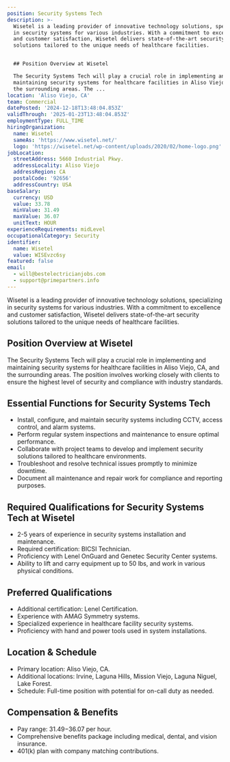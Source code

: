 ```yaml
---
position: Security Systems Tech
description: >-
  Wisetel is a leading provider of innovative technology solutions, specializing
  in security systems for various industries. With a commitment to excellence
  and customer satisfaction, Wisetel delivers state-of-the-art security
  solutions tailored to the unique needs of healthcare facilities.


  ## Position Overview at Wisetel

  The Security Systems Tech will play a crucial role in implementing and
  maintaining security systems for healthcare facilities in Aliso Viejo, CA, and
  the surrounding areas. The ...
location: 'Aliso Viejo, CA'
team: Commercial
datePosted: '2024-12-18T13:48:04.853Z'
validThrough: '2025-01-23T13:48:04.853Z'
employmentType: FULL_TIME
hiringOrganization:
  name: Wisetel
  sameAs: 'https://www.wisetel.net/'
  logo: 'https://wisetel.net/wp-content/uploads/2020/02/home-logo.png'
jobLocation:
  streetAddress: 5660 Industrial Pkwy.
  addressLocality: Aliso Viejo
  addressRegion: CA
  postalCode: '92656'
  addressCountry: USA
baseSalary:
  currency: USD
  value: 33.78
  minValue: 31.49
  maxValue: 36.07
  unitText: HOUR
experienceRequirements: midLevel
occupationalCategory: Security
identifier:
  name: Wisetel
  value: WISEvzc6sy
featured: false
email:
  - will@bestelectricianjobs.com
  - support@primepartners.info
---
```




Wisetel is a leading provider of innovative technology solutions, specializing in security systems for various industries. With a commitment to excellence and customer satisfaction, Wisetel delivers state-of-the-art security solutions tailored to the unique needs of healthcare facilities.

## Position Overview at Wisetel
The Security Systems Tech will play a crucial role in implementing and maintaining security systems for healthcare facilities in Aliso Viejo, CA, and the surrounding areas. The position involves working closely with clients to ensure the highest level of security and compliance with industry standards.

## Essential Functions for Security Systems Tech
- Install, configure, and maintain security systems including CCTV, access control, and alarm systems.
- Perform regular system inspections and maintenance to ensure optimal performance.
- Collaborate with project teams to develop and implement security solutions tailored to healthcare environments.
- Troubleshoot and resolve technical issues promptly to minimize downtime.
- Document all maintenance and repair work for compliance and reporting purposes.

## Required Qualifications for Security Systems Tech at Wisetel
- 2-5 years of experience in security systems installation and maintenance.
- Required certification: BICSI Technician.
- Proficiency with Lenel OnGuard and Genetec Security Center systems.
- Ability to lift and carry equipment up to 50 lbs, and work in various physical conditions.

## Preferred Qualifications
- Additional certification: Lenel Certification.
- Experience with AMAG Symmetry systems.
- Specialized experience in healthcare facility security systems.
- Proficiency with hand and power tools used in system installations.

## Location & Schedule
- Primary location: Aliso Viejo, CA.
- Additional locations: Irvine, Laguna Hills, Mission Viejo, Laguna Niguel, Lake Forest.
- Schedule: Full-time position with potential for on-call duty as needed.

## Compensation & Benefits
- Pay range: $31.49-$36.07 per hour.
- Comprehensive benefits package including medical, dental, and vision insurance.
- 401(k) plan with company matching contributions.